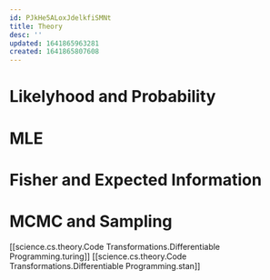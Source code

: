 ```yaml
---
id: PJkHe5ALoxJdelkfiSMNt
title: Theory
desc: ''
updated: 1641865963281
created: 1641865807608
---
```



# Likelyhood and Probability

# MLE

# Fisher and Expected Information


# MCMC and Sampling

[[science.cs.theory.Code Transformations.Differentiable Programming.turing]]
[[science.cs.theory.Code Transformations.Differentiable Programming.stan]]


